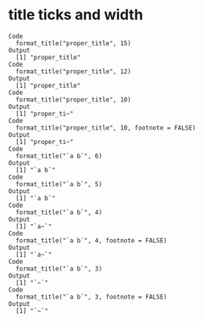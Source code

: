 # title ticks and width

    Code
      format_title("proper_title", 15)
    Output
      [1] "proper_title"
    Code
      format_title("proper_title", 12)
    Output
      [1] "proper_title"
    Code
      format_title("proper_title", 10)
    Output
      [1] "proper_ti~"
    Code
      format_title("proper_title", 10, footnote = FALSE)
    Output
      [1] "proper_ti~"
    Code
      format_title("`a b`", 6)
    Output
      [1] "`a b`"
    Code
      format_title("`a b`", 5)
    Output
      [1] "`a b`"
    Code
      format_title("`a b`", 4)
    Output
      [1] "`a~`"
    Code
      format_title("`a b`", 4, footnote = FALSE)
    Output
      [1] "`a~`"
    Code
      format_title("`a b`", 3)
    Output
      [1] "`~`"
    Code
      format_title("`a b`", 3, footnote = FALSE)
    Output
      [1] "`~`"

